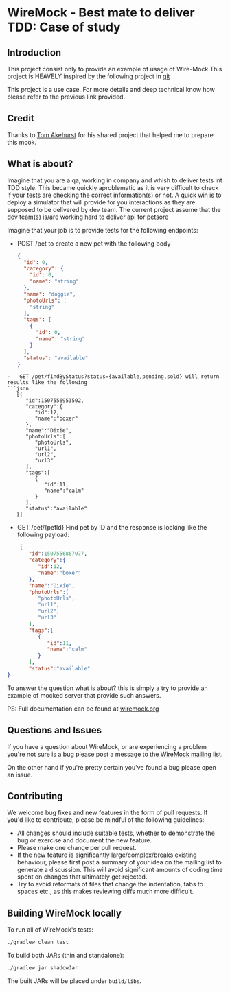 WireMock - Best mate to deliver TDD: Case of study
==================================================

Introduction
------------
This project consist only to provide an example of usage of Wire-Mock
This project is HEAVELY inspired by the following project in [git](https://github.com/tomakehurst/wiremock/tree/master/sample-war/src/main/webapp/WEB-INF)

This project is a use case. For more details and deep technical know how please refer to the previous link provided.

Credit
------
Thanks to [Tom Akehurst](http://www.tomakehurst.com/) for his shared project that helped me to prepare this mcok.

What is about?
------------
Imagine that you are a qa, working in company and whish to deliver tests int TDD style. This became quickly aproblematic as it is very difficult to check if your tests are checking the correct information(s) or not.
A quick win is to deploy a simulator that will provide for you interactions as they are supposed to be delivered by dev team.
The current project assume that the dev team(s) is/are working hard to deliver api for [petsore](http://petstore.swagger.io/)

Imagine that your job is to provide tests for the following endpoints:
-	POST /pet to create a new pet with the following body
	```json
    {
      "id": 0,
      "category": {
        "id": 0,
        "name": "string"
      },
      "name": "doggie",
      "photoUrls": [
        "string"
      ],
      "tags": [
        {
          "id": 0,
          "name": "string"
        }
      ],
      "status": "available"
	}
```
-	GET /pet/findByStatus?status={available,pending,sold} will return results like the following
```json
   [{  
      "id":1507556953502,
      "category":{  
         "id":12,
         "name":"boxer"
      },
      "name":"Dixie",
      "photoUrls":[  
         "photoUrls",
         "url1",
         "url2",
         "url3"
      ],
      "tags":[  
         {  
            "id":11,
            "name":"calm"
         }
      ],
      "status":"available"
   }]
   ````
-	GET /pet/{petId} Find pet by ID and the response is looking like the following payload:
```json
    {  
       "id":1507556867977,
       "category":{  
          "id":12,
          "name":"boxer"
       },
       "name":"Dixie",
       "photoUrls":[  
          "photoUrls",
          "url1",
          "url2",
          "url3"
       ],
       "tags":[  
          {  
             "id":11,
             "name":"calm"
          }
       ],
       "status":"available"
}
```
To answer the question what is about? this is simply a try to provide an example of mocked server that provide such answers.

PS: Full documentation can be found at [wiremock.org](http://wiremock.org/ "wiremock.org")



Questions and Issues
--------------------
If you have a question about WireMock, or are experiencing a problem you're not sure is a bug please post a message to the
[WireMock mailing list](https://groups.google.com/forum/#!forum/wiremock-user).

On the other hand if you're pretty certain you've found a bug please open an issue.

Contributing
------------
We welcome bug fixes and new features in the form of pull requests. If you'd like to contribute, please be mindful of the
following guidelines:
* All changes should include suitable tests, whether to demonstrate the bug or exercise and document the new feature.
* Please make one change per pull request.
* If the new feature is significantly large/complex/breaks existing behaviour, please first post a summary of your idea
on the mailing list to generate a discussion. This will avoid significant amounts of coding time spent on changes that ultimately get rejected.
* Try to avoid reformats of files that change the indentation, tabs to spaces etc., as this makes reviewing diffs much
more difficult.

Building WireMock locally
-------------------------
To run all of WireMock's tests:
```bash
./gradlew clean test
```

To build both JARs (thin and standalone):
```bash
./gradlew jar shadowJar
```

The built JARs will be placed under ``build/libs``.
